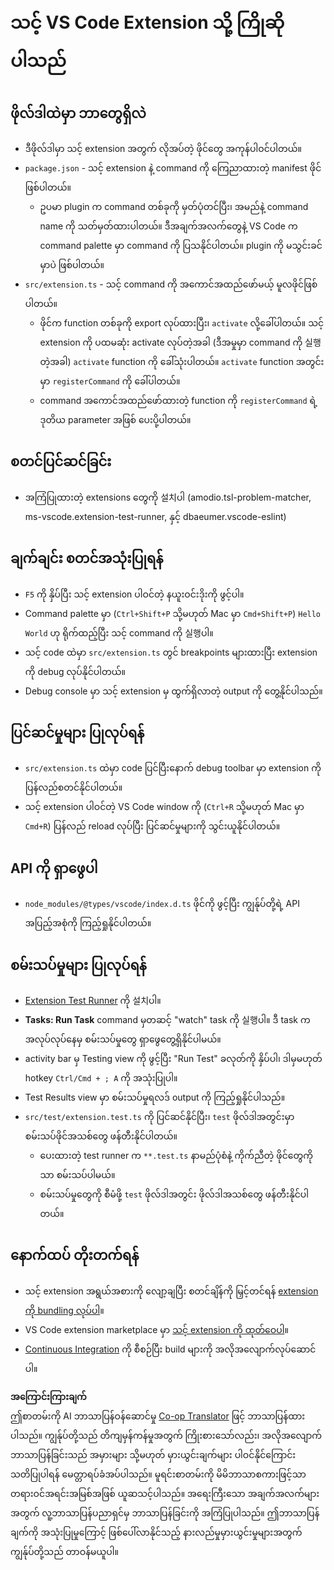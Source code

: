 <!--
CO_OP_TRANSLATOR_METADATA:
{
  "original_hash": "eae2c0ea18160a3e7a63ace7b53897d7",
  "translation_date": "2025-07-16T16:47:01+00:00",
  "source_file": "code/07.Lab/01/AIPC/extensions/phi3ext/vsc-extension-quickstart.md",
  "language_code": "my"
}
-->
# သင့် VS Code Extension သို့ ကြိုဆိုပါသည်

## ဖိုလ်ဒါထဲမှာ ဘာတွေရှိလဲ

* ဒီဖိုလ်ဒါမှာ သင့် extension အတွက် လိုအပ်တဲ့ ဖိုင်တွေ အကုန်ပါဝင်ပါတယ်။
* `package.json` - သင့် extension နဲ့ command ကို ကြေညာထားတဲ့ manifest ဖိုင်ဖြစ်ပါတယ်။
  * ဥပမာ plugin က command တစ်ခုကို မှတ်ပုံတင်ပြီး၊ အမည်နဲ့ command name ကို သတ်မှတ်ထားပါတယ်။ ဒီအချက်အလက်တွေနဲ့ VS Code က command palette မှာ command ကို ပြသနိုင်ပါတယ်။ plugin ကို မသွင်းခင်မှာပဲ ဖြစ်ပါတယ်။
* `src/extension.ts` - သင့် command ကို အကောင်အထည်ဖော်မယ့် မူလဖိုင်ဖြစ်ပါတယ်။
  * ဖိုင်က function တစ်ခုကို export လုပ်ထားပြီး၊ `activate` လို့ခေါ်ပါတယ်။ သင့် extension ကို ပထမဆုံး activate လုပ်တဲ့အခါ (ဒီအမှုမှာ command ကို 실행တဲ့အခါ) `activate` function ကို ခေါ်သုံးပါတယ်။ `activate` function အတွင်းမှာ `registerCommand` ကို ခေါ်ပါတယ်။
  * command အကောင်အထည်ဖော်ထားတဲ့ function ကို `registerCommand` ရဲ့ ဒုတိယ parameter အဖြစ် ပေးပို့ပါတယ်။

## စတင်ပြင်ဆင်ခြင်း

* အကြံပြုထားတဲ့ extensions တွေကို 설치ပါ (amodio.tsl-problem-matcher, ms-vscode.extension-test-runner, နှင့် dbaeumer.vscode-eslint)

## ချက်ချင်း စတင်အသုံးပြုရန်

* `F5` ကို နှိပ်ပြီး သင့် extension ပါဝင်တဲ့ နယူးဝင်းဒိုးကို ဖွင့်ပါ။
* Command palette မှာ (`Ctrl+Shift+P` သို့မဟုတ် Mac မှာ `Cmd+Shift+P`) `Hello World` ဟု ရိုက်ထည့်ပြီး သင့် command ကို 실행ပါ။
* သင့် code ထဲမှာ `src/extension.ts` တွင် breakpoints များထားပြီး extension ကို debug လုပ်နိုင်ပါတယ်။
* Debug console မှာ သင့် extension မှ ထွက်ရှိလာတဲ့ output ကို တွေ့နိုင်ပါသည်။

## ပြင်ဆင်မှုများ ပြုလုပ်ရန်

* `src/extension.ts` ထဲမှာ code ပြင်ပြီးနောက် debug toolbar မှာ extension ကို ပြန်လည်စတင်နိုင်ပါတယ်။
* သင့် extension ပါဝင်တဲ့ VS Code window ကို (`Ctrl+R` သို့မဟုတ် Mac မှာ `Cmd+R`) ပြန်လည် reload လုပ်ပြီး ပြင်ဆင်မှုများကို သွင်းယူနိုင်ပါတယ်။

## API ကို ရှာဖွေပါ

* `node_modules/@types/vscode/index.d.ts` ဖိုင်ကို ဖွင့်ပြီး ကျွန်ုပ်တို့ရဲ့ API အပြည့်အစုံကို ကြည့်ရှုနိုင်ပါတယ်။

## စမ်းသပ်မှုများ ပြုလုပ်ရန်

* [Extension Test Runner](https://marketplace.visualstudio.com/items?itemName=ms-vscode.extension-test-runner) ကို 설치ပါ။
* **Tasks: Run Task** command မှတဆင့် "watch" task ကို 실행ပါ။ ဒီ task က အလုပ်လုပ်နေမှ စမ်းသပ်မှုတွေ ရှာဖွေတွေ့ရှိနိုင်ပါမယ်။
* activity bar မှ Testing view ကို ဖွင့်ပြီး "Run Test" ခလုတ်ကို နှိပ်ပါ၊ ဒါမှမဟုတ် hotkey `Ctrl/Cmd + ; A` ကို အသုံးပြုပါ။
* Test Results view မှာ စမ်းသပ်မှုရလဒ် output ကို ကြည့်ရှုနိုင်ပါသည်။
* `src/test/extension.test.ts` ကို ပြင်ဆင်နိုင်ပြီး၊ `test` ဖိုလ်ဒါအတွင်းမှာ စမ်းသပ်ဖိုင်အသစ်တွေ ဖန်တီးနိုင်ပါတယ်။
  * ပေးထားတဲ့ test runner က `**.test.ts` နာမည်ပုံစံနဲ့ ကိုက်ညီတဲ့ ဖိုင်တွေကိုသာ စမ်းသပ်ပါမယ်။
  * စမ်းသပ်မှုတွေကို စီမံဖို့ `test` ဖိုလ်ဒါအတွင်း ဖိုလ်ဒါအသစ်တွေ ဖန်တီးနိုင်ပါတယ်။

## နောက်ထပ် တိုးတက်ရန်

* သင့် extension အရွယ်အစားကို လျော့ချပြီး စတင်ချိန်ကို မြှင့်တင်ရန် [extension ကို bundling လုပ်ပါ](https://code.visualstudio.com/api/working-with-extensions/bundling-extension?WT.mc_id=aiml-137032-kinfeylo)။
* VS Code extension marketplace မှာ [သင့် extension ကို ထုတ်ဝေပါ](https://code.visualstudio.com/api/working-with-extensions/publishing-extension?WT.mc_id=aiml-137032-kinfeylo)။
* [Continuous Integration](https://code.visualstudio.com/api/working-with-extensions/continuous-integration?WT.mc_id=aiml-137032-kinfeylo) ကို စီစဉ်ပြီး build များကို အလိုအလျောက်လုပ်ဆောင်ပါ။

**အကြောင်းကြားချက်**  
ဤစာတမ်းကို AI ဘာသာပြန်ဝန်ဆောင်မှု [Co-op Translator](https://github.com/Azure/co-op-translator) ဖြင့် ဘာသာပြန်ထားပါသည်။ ကျွန်ုပ်တို့သည် တိကျမှန်ကန်မှုအတွက် ကြိုးစားသော်လည်း၊ အလိုအလျောက် ဘာသာပြန်ခြင်းသည် အမှားများ သို့မဟုတ် မှားယွင်းချက်များ ပါဝင်နိုင်ကြောင်း သတိပြုပါရန် မေတ္တာရပ်ခံအပ်ပါသည်။ မူရင်းစာတမ်းကို မိမိဘာသာစကားဖြင့်သာ တရားဝင်အရင်းအမြစ်အဖြစ် ယူဆသင့်ပါသည်။ အရေးကြီးသော အချက်အလက်များအတွက် လူ့ဘာသာပြန်ပညာရှင်မှ ဘာသာပြန်ခြင်းကို အကြံပြုပါသည်။ ဤဘာသာပြန်ချက်ကို အသုံးပြုမှုကြောင့် ဖြစ်ပေါ်လာနိုင်သည့် နားလည်မှုမှားယွင်းမှုများအတွက် ကျွန်ုပ်တို့သည် တာဝန်မယူပါ။